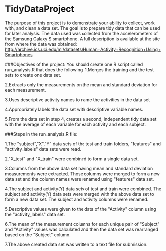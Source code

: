 # TidyDataProject
The purpose of this project is to demonstrate your ability to collect, work with, and clean a data set. 
The goal is to prepare tidy data that can be used for later analysis.
The data used was collected from the accelerometers of the Samsung Galaxy S smartphone. 
A full description is available at the site from where the data was obtained: 
http://archive.ics.uci.edu/ml/datasets/Human+Activity+Recognition+Using+Smartphones 

###Objectives of the project:
You should create one R script called run_analysis.R that does the following. 
1.Merges the training and the test sets to create one data set.

2.Extracts only the measurements on the mean and standard deviation for each measurement. 

3.Uses descriptive activity names to name the activities in the data set

4.Appropriately labels the data set with descriptive variable names. 

5.From the data set in step 4, creates a second, independent tidy data set with the average of each variable 
for each activity and each subject.

###Steps in the run_analysis.R file:

1.The "subject","X","Y" data sets of the test and train folders, "features" and "activity_labels" data sets were read.

2."X_test" and "X_train" were combined to form a single data set.

3.Columns from the above data set having mean and standard deviation measurements were extracted. Those columns were merged 
to form a new data set and the column names were renamed using "features" data set.

4.The subject and activity(Y) data sets of test and train were combined. The subject and activity(Y) data sets were merged 
with the above data set to form a new data set. The subject and activity columns were renamed.

5.Descriptive values were given to the data of the "Activity" column using the "activity_labels" data set.

6.The mean of the measurement columns for each unique pair of "Subject" and "Activity" values was calculated 
and then the data set was rearranged based on the "Subject" column.

7.The above created data set was written to a text file for submission.
